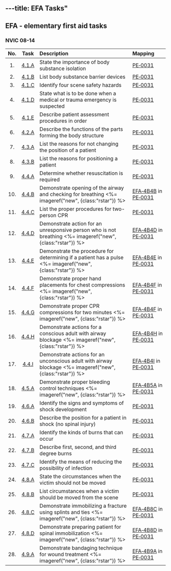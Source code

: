 ---title: EFA Tasks"
---



## EFA - elementary first aid tasks

### NVIC 08-14

| No.   | Task | Description | Mapping |
|:-----:|:----:|:------------|:-------|
| 1. | [4.1.A](B0401A) | State the importance of body substance isolation | [PE‑0031](PE-0031)|
| 2. | [4.1.B](B0401B) | List body substance barrier devices | [PE‑0031](PE-0031)|
| 3. | [4.1.C](B0401C) | Identify four scene safety hazards | [PE‑0031](PE-0031)|
| 4. | [4.1.D](B0401D) | State what is to be done when a medical or trauma emergency is suspected | [PE‑0031](PE-0031)|
| 5. | [4.1.E](B0401E) | Describe patient assessment procedures in order | [PE‑0031](PE-0031)|
| 6. | [4.2.A](B0402A) | Describe the functions of the parts forming the body structure | [PE‑0031](PE-0031)|
| 7. | [4.3.A](B0403A) | List the reasons for not changing the position of a patient | [PE‑0031](PE-0031)|
| 8. | [4.3.B](B0403B) | List the reasons for positioning a patient | [PE‑0031](PE-0031)|
| 9. | [4.4.A](B0404A) | Determine whether resuscitation is required | [PE‑0031](PE-0031)|
| 10. | [4.4.B](B0404B) | Demonstrate opening of the airway and checking for breathing <%= imageref("new", {class:"rstar"}) %>  | [EFA‑4B4B](EFA-4B4B) in [PE‑0031](PE-0031)|
| 11. | [4.4.C](B0404C) | List the proper procedures for two-person CPR | [PE‑0031](PE-0031)|
| 12. | [4.4.D](B0404D) | Demonstrate action for an unresponsive person who is not breathing <%= imageref("new", {class:"rstar"}) %>  | [EFA‑4B4D](EFA-4B4D) in [PE‑0031](PE-0031)|
| 13. | [4.4.E](B0404E) | Demonstrate the procedure for determining if a patient has a pulse <%= imageref("new", {class:"rstar"}) %>  | [EFA‑4B4E](EFA-4B4E) in [PE‑0031](PE-0031)|
| 14. | [4.4.F](B0404F) | Demonstrate proper hand placements for chest compressions <%= imageref("new", {class:"rstar"}) %>  | [EFA‑4B4F](EFA-4B4F) in [PE‑0031](PE-0031)|
| 15. | [4.4.G](B0404G) | Demonstrate proper CPR compressions for two minutes <%= imageref("new", {class:"rstar"}) %>  | [EFA‑4B4F](EFA-4B4F) in [PE‑0031](PE-0031)|
| 16. | [4.4.H](B0404H) | Demonstrate actions for a conscious adult with airway blockage <%= imageref("new", {class:"rstar"}) %>  | [EFA‑4B4H](EFA-4B4H) in [PE‑0031](PE-0031)|
| 17. | [4.4.I](B0404I) | Demonstrate actions for an unconscious adult with airway blockage <%= imageref("new", {class:"rstar"}) %>  | [EFA‑4B4I](EFA-4B4I) in [PE‑0031](PE-0031)|
| 18. | [4.5.A](B0405A) | Demonstrate proper bleeding control techniques <%= imageref("new", {class:"rstar"}) %>  | [EFA‑4B5A](EFA-4B5A) in [PE‑0031](PE-0031)|
| 19. | [4.6.A](B0406A) | Identify the signs and symptoms of shock development | [PE‑0031](PE-0031)|
| 20. | [4.6.B](B0406B) | Describe the position for a patient in shock (no spinal injury) | [PE‑0031](PE-0031)|
| 21. | [4.7.A](B0407A) | Identify the kinds of burns that can occur | [PE‑0031](PE-0031)|
| 22. | [4.7.B](B0407B) | Describe first, second, and third degree burns | [PE‑0031](PE-0031)|
| 23. | [4.7.C](B0407C) | Identify the means of reducing the possibility of infection | [PE‑0031](PE-0031)|
| 24. | [4.8.A](B0408A) | State the circumstances when the victim should not be moved | [PE‑0031](PE-0031)|
| 25. | [4.8.B](B0408B) | List circumstances when a victim should be moved from the scene | [PE‑0031](PE-0031)|
| 26. | [4.8.C](B0408C) | Demonstrate immobilizing a fracture using splints and ties <%= imageref("new", {class:"rstar"}) %>  | [EFA‑4B8C](EFA-4B8C) in [PE‑0031](PE-0031)|
| 27. | [4.8.D](B0408D) | Demonstrate preparing patient for spinal immobilization <%= imageref("new", {class:"rstar"}) %>  | [EFA‑4B8D](EFA-4B8D) in [PE‑0031](PE-0031)|
| 28. | [4.9.A](B0409A) | Demonstrate bandaging technique for wound treatment <%= imageref("new", {class:"rstar"}) %>  | [EFA‑4B9A](EFA-4B9A) in [PE‑0031](PE-0031)|
